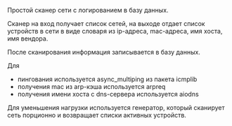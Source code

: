 Простой сканер сети с логированием в базу данных.

Сканер на вход получает список сетей, на выходе отдает список устройств в сети 
в виде словаря из ip-адреса, mac-адреса, имя хоста, имя вендора.

После сканирования информация записывается в базу данных.

Для 
 - пингования используется async_multiping из пакета icmplib
 - получения mac из arp-кэша используется arpreq
 - получения имени хоста с dns-сервера используется aiodns

Для уменьшения нагрузки используется генератор, который сканирует сеть
порционно и возвращает списки активных устройств.